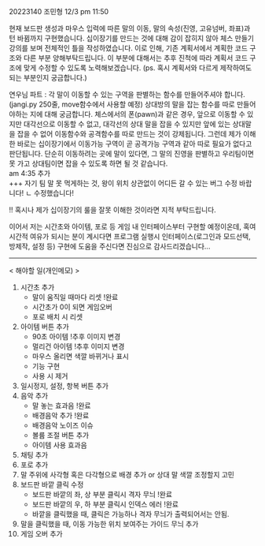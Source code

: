 20223140 조민형  12/3 pm 11:50

현재 보드판 생성과 마우스 입력에 따른 말의 이동, 말의 속성(진영, 고유넘버, 좌표)과 턴 바뀜까지 구현했습니다.
십이장기를 만드는 것에 대해 감이 잡히지 않아 체스 만들기 강의를 보며 전체적인 틀을 작성하였습니다.
이로 인해, 기존 계획서에서 계획한 코드 구조와 다른 부분 양해부탁드립니다. 이 부분에 대해서는 추후 진척에 따라 계획서 코드 구조에 맞게 수정할 수 있도록 노력해보겠습니다. (ps. 혹시 계획서와 다르게 제작하여도 되는 부분인지 궁금합니다.)

연우님 파트 :
각 말이 이동할 수 있는 구역을 판별하는 함수를 만들어주셔야 합니다.(jangi.py 250줄, move함수에서 사용할 예정)
상대방의 말을 잡는 함수를 따로 만들어야하는 지에 대해 궁금합니다.
체스에서의 폰(pawn)과 같은 경우, 앞으로 이동할 수 있지만 대각선으로 이동할 수 없고,
대각선의 상대 말을 잡을 수 있지만 앞에 있는 상대말을 잡을 수 없어 이동함수와 공격함수를 따로 만드는 것이 강제됩니다.
그런데 제가 이해한 바로는 십이장기에서 이동가능 구역이 곧 공격가능 구역과 같아 따로 필요가 없다고 판단됩니다.
단순히 이동하려는 곳에 말이 있다면, 그 말의 진영을 판별하고 우리팀이면 못 가고 상대팀이면 잡을 수 있도록 하면 될 것 같습니다.    
am 4:35 추가  
+++ 자기 팀 말 못 먹게하는 것, 왕이 위치 상관없이 어디든 갈 수 있는 버그 수정 바랍니다! 
ㄴ 수정했습니다!

!! 혹시나 제가 십이장기의 룰을 잘못 이해한 것이라면 지적 부탁드립니다.

이어서 저는 시간초와 아이템, 포로 등 게임 내 인터페이스부터 구현할 예정이온데,
혹여 시간적 여유가 되시는 분이 계시다면 프로그램 실행시 인터페이스(로그인과 모드선택, 방제작, 설정 등) 구현에 도움을 주신다면 진심으로 감사드리겠습니다...

---------------------------
< 해야할 일(개인메모) >
1. 시간초 추가
    - 말이 움직일 때마다 리셋   !완료
    - 시간초가 0이 되면 게임오버
    - 포로 배치 시 리셋
2. 아이템 버튼 추가
    - 90초 아이템   !추후 이미지 변경
    - 멀리건 아이템 !추후 이미지 변경
    - 마우스 올리면 색깔 바뀌거나 표시
    - 기능 구현
    - 사용 시 제거
3. 일시정지, 설정, 항복 버튼 추가
4. 음악 추가
    - 말 놓는 효과음 !완료
    - 배경음악 추가 !완료
    - 배경음악 노이즈 이슈
    - 볼륨 조절 버튼 추가
    - 아이템 사용 효과음
5. 채팅 추가 
6. 포로 추가
7. 말 주위에 사각형 혹은 다각형으로 배경 추가 or 상대 말 색깔 조정할지 고민
8. 보드판 바깥 클릭 수정
    - 보드판 바깥의 좌, 상 부분 클릭시 격자 무늬 !완료
    - 보드판 바깥의 우, 하 부분 클릭시 인덱스 에러 !완료
    - 바깥을 클릭했을 때, 클릭은 가능하나 격자 무늬가 출력되어서는 안됨.
9. 말을 클릭했을 때, 이동 가능한 위치 보여주는 가이드 무늬 추가
10. 게임 오버 추가